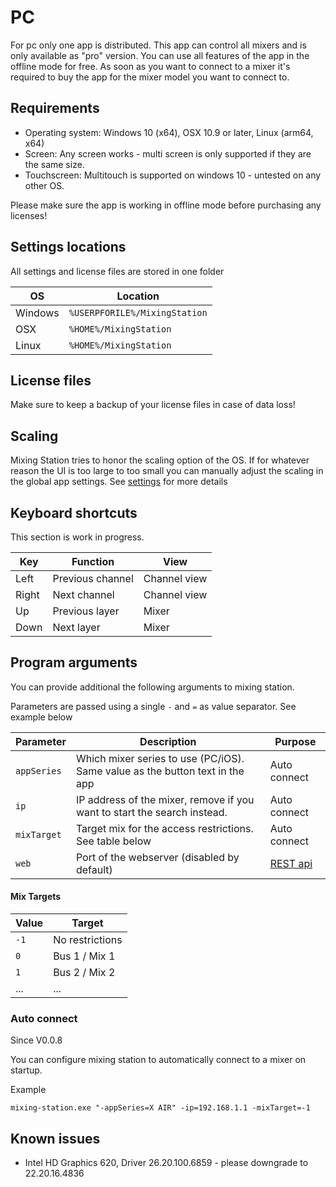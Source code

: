 # PC
For pc only one app is distributed. This app can control all mixers and is only available as "pro" version.
You can use all features of the app in the offline mode for free.
As soon as you want to connect to a mixer it's required to buy the app for the mixer model you want to connect to.

## Requirements
- Operating system: Windows 10 (x64), OSX 10.9 or later, Linux (arm64, x64)
- Screen: Any screen works - multi screen is only supported if they are the same size.
- Touchscreen: Multitouch is supported on windows 10 - untested on any other OS.

Please make sure the app is working in offline mode before purchasing any licenses!

## Settings locations
All settings and license files are stored in one folder

| OS | Location | 
| --- | --- |
| Windows | `%USERPFORILE%/MixingStation` |
| OSX | `%HOME%/MixingStation` |
| Linux | `%HOME%/MixingStation` |

## License files
Make sure to keep a backup of your license files in case of data loss!

## Scaling
Mixing Station tries to honor the scaling option of the OS.
If for whatever reason the UI is too large to too small you can manually adjust the scaling in the global app settings.
See [settings](../settings.md) for more details

## Keyboard shortcuts
This section is work in progress.

| Key | Function | View |
| --- | --- | --- |
| Left | Previous channel | Channel view |
| Right | Next channel | Channel view |
| Up | Previous layer | Mixer |
| Down | Next layer | Mixer |


## Program arguments
You can provide additional the following arguments to mixing station.

Parameters are passed using a single `-` and `=` as value separator. See example below

| Parameter | Description | Purpose |
| --- | --- | --- |
| `appSeries` | Which mixer series to use (PC/iOS). Same value as the button text in the app | Auto connect |
| `ip` | IP address of the mixer, remove if you want to start the search instead. | Auto connect |
| `mixTarget` | Target mix for the access restrictions. See table below | Auto connect |
| `web` | Port of the webserver (disabled by default) | [REST api](../integrations/rest.md) |

#### Mix Targets
| Value | Target |
| --- | --- |
| `-1` | No restrictions |
| `0` | Bus 1 / Mix 1 |
| `1` | Bus 2 / Mix 2 |
| ... | ... |


### Auto connect
Since V0.0.8

You can configure mixing station to automatically connect to a mixer on startup.

Example
```
mixing-station.exe "-appSeries=X AIR" -ip=192.168.1.1 -mixTarget=-1
```


## Known issues
- Intel  HD Graphics 620, Driver 26.20.100.6859 - please downgrade to 22.20.16.4836